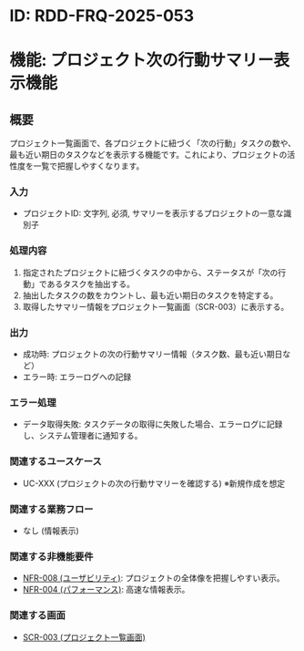 # ID: RDD-FRQ-2025-053

# 機能: プロジェクト次の行動サマリー表示機能

## 概要

プロジェクト一覧画面で、各プロジェクトに紐づく「次の行動」タスクの数や、最も近い期日のタスクなどを表示する機能です。これにより、プロジェクトの活性度を一覧で把握しやすくなります。

### 入力

- プロジェクトID: 文字列, 必須, サマリーを表示するプロジェクトの一意な識別子

### 処理内容

1. 指定されたプロジェクトに紐づくタスクの中から、ステータスが「次の行動」であるタスクを抽出する。
1. 抽出したタスクの数をカウントし、最も近い期日のタスクを特定する。
1. 取得したサマリー情報をプロジェクト一覧画面（SCR-003）に表示する。

### 出力

- 成功時: プロジェクトの次の行動サマリー情報（タスク数、最も近い期日など）
- エラー時: エラーログへの記録

### エラー処理

- データ取得失敗: タスクデータの取得に失敗した場合、エラーログに記録し、システム管理者に通知する。

### 関連するユースケース

- UC-XXX (プロジェクトの次の行動サマリーを確認する) ※新規作成を想定

### 関連する業務フロー

- なし (情報表示)

### 関連する非機能要件

- [NFR-008 (ユーザビリティ)](../non-functional-requirements/nfr-008-usability.md): プロジェクトの全体像を把握しやすい表示。
- [NFR-004 (パフォーマンス)](../non-functional-requirements/nfr-004-performance.md): 高速な情報表示。

### 関連する画面

- [SCR-003 (プロジェクト一覧画面)](../screens/scr-003-project-list-screen.md)
